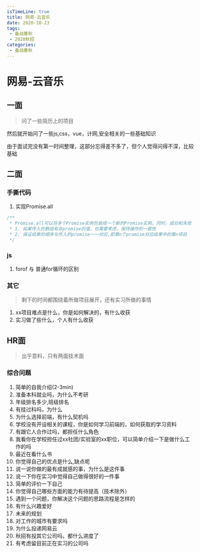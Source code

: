 ```yaml
---
isTimeLine: true
title: 网易-云音乐
date: 2020-10-23
tags:
 - 备战春秋
 - 2020秋招
categories:
 - 备战春秋
---
```

# 网易-云音乐

## 一面
>问了一些简历上的项目

然后就开始问了一些js,css，vue，计网,安全相关的一些基础知识

由于面试完没有第一时间整理，这部分忘得差不多了，但个人觉得问得不深，比较基础

## 二面
### 手撕代码
1. 实现Promise.all
```js
/**
 * Promise.all可以将多个Promise实例包装成⼀个新的Promise实例。同时，成功和失败 的返回值是不同的，成功的时候返回的是⼀个结果数组，⽽失败的时候则返回最先被reject失败 状态的值。请实现⼀个Promise.all
 * 1. 如果传入的数组有非promise的值，也需要考虑，保持操作的一致性
 * 2. 保证结果的顺序与传入的promise一一对应,即第n个promise对应结果中的第n项目
 */
```
### js
1. forof 与 普通for循环的区别

### 其它
> 剩下的时间都围绕着所做项目展开，还有实习所做的事情
1. xx项目难点是什么，你是如何解决的，有什么收获
2. 实习做了些什么，个人有什么收获

## HR面
>出乎意料，只有两面技术面

### 综合问题
1. 简单的自我介绍(2-3min)
2. 准备本科就业吗，为什么不考研
3. 年级排名多少,班级排名
4. 有挂过科吗，为什么
5. 为什么选择前端，有什么契机吗
6. 学校没有开设相关的课程，你是如何学习前端的，如何获取的学习资料
7. 有跟它人合作过吗，都担任什么角色
8. 我看你在学校担任过xx社团/实验室的xx职位，可以简单介绍一下是做什么工作的吗
9. 最近在看什么书
10. 你觉得自己的优点是什么,缺点呢
11. 说一说你做的最有成就感的事，为什么是这件事
12. 说一下你在实习中觉得自己做得很好的一件事
13. 简单的评价一下自己
14. 你觉得自己哪些方面的能力有待提高（技术除外）
15. 遇到一个问题，你解决这个问题的思路流程是怎样的
16. 有什么兴趣爱好
17. 未来的规划
18. 对工作的城市有要求吗
19. 为什么投递网易云
20. 秋招有投其它公司吗，都什么进度了
21. 有考虑留目前正在实习的公司吗

<comment/>